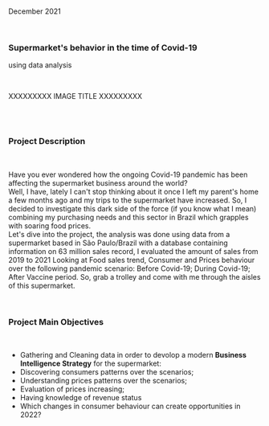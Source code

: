 
<br>

December 2021

<br>

### Supermarket's behavior in the time of Covid-19
using data analysis

<br>

XXXXXXXXX IMAGE TITLE XXXXXXXXX

<br>

<br>

### Project Description
<br>

Have you ever wondered how the ongoing Covid-19 pandemic has been affecting the supermarket business around the world?
<br>
Well, I have, lately I can't stop thinking about it once I left my parent's home a few months ago and my trips to the supermarket have increased. So, I decided to investigate this dark side of the force (if you know what I mean) combining my purchasing needs and this sector in Brazil which grapples with soaring food prices.
<br>
Let's dive into the project, the analysis was done using data from a supermarket based in São Paulo/Brazil with a database containing information on 63 million sales record, I evaluated the amount of sales from 2019 to 2021 Looking at Food sales trend, Consumer and Prices behaviour over the following pandemic scenario: Before Covid-19; During Covid-19; After Vaccine period.
So, grab a trolley and come with me through the aisles of this supermarket.

<br>

### Project Main Objectives

<br>

- Gathering and Cleaning data in order to devolop a modern **Business Intelligence Strategy** for the supermarket:
- Discovering consumers patterns over the scenarios;
- Understanding prices patterns over the scenarios;
- Evaluation of prices increasing;
- Having knowledge of revenue status
- Which changes in consumer behaviour can create opportunities in 2022?

<br>


